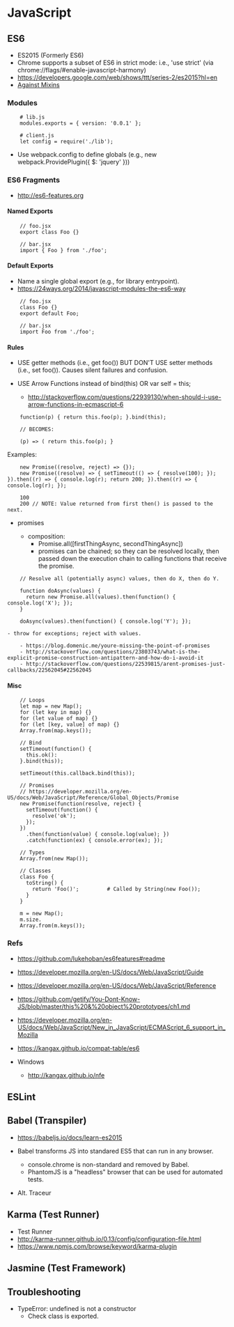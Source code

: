 # JavaScript

## ES6

- ES2015 (Formerly ES6)
- Chrome supports a subset of ES6 in strict mode: i.e., 'use strict' (via chrome://flags/#enable-javascript-harmony)
- https://developers.google.com/web/shows/ttt/series-2/es2015?hl=en
- [Against Mixins](<https://medium.com/@dan_abramov/mixins-are-dead-long-live-higher-order-components-94a0d2f9e750>)


### Modules

~~~~
    # lib.js
    modules.exports = { version: '0.0.1' };

    # client.js
    let config = require('./lib');
~~~~

- Use webpack.config to define globals (e.g., new webpack.ProvidePlugin({ $: 'jquery' }))


### ES6 Fragments

- http://es6-features.org


#### Named Exports

~~~~
    // foo.jsx
    export class Foo {}
    
    // bar.jsx
    import { Foo } from './foo';
~~~~


#### Default Exports

- Name a single global export (e.g., for library entrypoint).
- https://24ways.org/2014/javascript-modules-the-es6-way

~~~~
    // foo.jsx
    class Foo {}
    export default Foo;
    
    // bar.jsx
    import Foo from './foo';
~~~~


#### Rules

- USE getter methods (i.e., get foo()) BUT DON'T USE setter methods (i.e., set foo()). Causes silent failures and confusion.

- USE Arrow Functions instead of bind(this) OR var self = this;

    - http://stackoverflow.com/questions/22939130/when-should-i-use-arrow-functions-in-ecmascript-6

~~~~
    function(p) { return this.foo(p); }.bind(this); 

    // BECOMES:
    
    (p) => ( return this.foo(p); }
~~~~

Examples:

~~~~
    new Promise((resolve, reject) => {});
    new Promise((resolve) => { setTimeout(() => { resolve(100); }); }).then((r) => { console.log(r); return 200; }).then((r) => { console.log(r); });
    
    100
    200 // NOTE: Value returned from first then() is passed to the next.
~~~~

- promises

    - composition:
        - Promise.all([firstThingAsync, secondThingAsync])
        - promises can be chained; so they can be resolved locally, then passed down the execution chain to
          calling functions that receive the promise.

~~~~
    // Resolve all (potentially async) values, then do X, then do Y.

    function doAsync(values) {
      return new Promise.all(values).then(function() { console.log('X'); });
    }

    doAsync(values).then(function() { console.log('Y'); });
~~~~

    - throw for exceptions; reject with values.

        - https://blog.domenic.me/youre-missing-the-point-of-promises
        - http://stackoverflow.com/questions/23803743/what-is-the-explicit-promise-construction-antipattern-and-how-do-i-avoid-it
        - http://stackoverflow.com/questions/22539815/arent-promises-just-callbacks/22562045#22562045

#### Misc

~~~~
    // Loops
    let map = new Map();
    for (let key in map) {}
    for (let value of map) {}
    for (let [key, value] of map) {}
    Array.from(map.keys());

    // Bind
    setTimeout(function() {
      this.ok():
    }.bind(this));

    setTimeout(this.callback.bind(this));

    // Promises
    // https://developer.mozilla.org/en-US/docs/Web/JavaScript/Reference/Global_Objects/Promise
    new Promise(function(resolve, reject) {
      setTimeout(function() {
        resolve('ok');
      });
    })
      .then(function(value) { console.log(value); })
      .catch(function(ex) { console.error(ex); });

    // Types
    Array.from(new Map());
    
    // Classes
    class Foo {
      toString() {
        return 'Foo()';         # Called by String(new Foo());
      }
    }
    
    m = new Map();
    m.size.
    Array.from(m.keys());
~~~~


### Refs

- https://github.com/lukehoban/es6features#readme
- https://developer.mozilla.org/en-US/docs/Web/JavaScript/Guide
- https://developer.mozilla.org/en-US/docs/Web/JavaScript/Reference
- https://github.com/getify/You-Dont-Know-JS/blob/master/this%20&%20object%20prototypes/ch1.md
- https://developer.mozilla.org/en-US/docs/Web/JavaScript/New_in_JavaScript/ECMAScript_6_support_in_Mozilla
- https://kangax.github.io/compat-table/es6

- Windows
    - http://kangax.github.io/nfe

## ESLint


## Babel (Transpiler)

- https://babeljs.io/docs/learn-es2015

- Babel transforms JS into standared ES5 that can run in any browser.
  - console.chrome is non-standard and removed by Babel.
  - PhantomJS is a "headless" browser that can be used for automated tests.

- Alt. Traceur


## Karma (Test Runner)

- Test Runner
- http://karma-runner.github.io/0.13/config/configuration-file.html
- https://www.npmjs.com/browse/keyword/karma-plugin


## Jasmine (Test Framework)


## Troubleshooting

- TypeError: undefined is not a constructor
    - Check class is exported.
    
    




